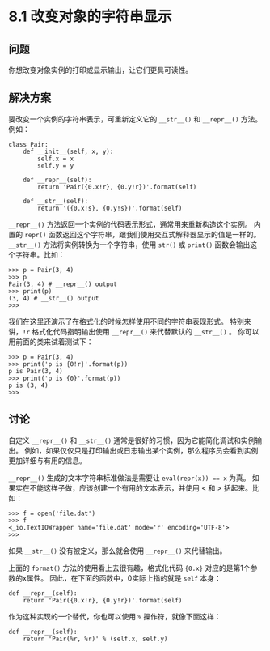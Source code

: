 

# 8.1 改变对象的字符串显示

## 问题

你想改变对象实例的打印或显示输出，让它们更具可读性。

## 解决方案

要改变一个实例的字符串表示，可重新定义它的 `__str__()` 和 `__repr__()` 方法。例如：

    
    
    class Pair:
        def __init__(self, x, y):
            self.x = x
            self.y = y
    
        def __repr__(self):
            return 'Pair({0.x!r}, {0.y!r})'.format(self)
    
        def __str__(self):
            return '({0.x!s}, {0.y!s})'.format(self)
    

`__repr__()` 方法返回一个实例的代码表示形式，通常用来重新构造这个实例。 内置的 `repr()`
函数返回这个字符串，跟我们使用交互式解释器显示的值是一样的。 `__str__()` 方法将实例转换为一个字符串，使用 `str()` 或
`print()` 函数会输出这个字符串。比如：

    
    
    >>> p = Pair(3, 4)
    >>> p
    Pair(3, 4) # __repr__() output
    >>> print(p)
    (3, 4) # __str__() output
    >>>
    

我们在这里还演示了在格式化的时候怎样使用不同的字符串表现形式。 特别来讲，`!r` 格式化代码指明输出使用 `__repr__()` 来代替默认的
`__str__()` 。 你可以用前面的类来试着测试下：

    
    
    >>> p = Pair(3, 4)
    >>> print('p is {0!r}'.format(p))
    p is Pair(3, 4)
    >>> print('p is {0}'.format(p))
    p is (3, 4)
    >>>
    

## 讨论

自定义 `__repr__()` 和 `__str__()` 通常是很好的习惯，因为它能简化调试和实例输出。
例如，如果仅仅只是打印输出或日志输出某个实例，那么程序员会看到实例更加详细与有用的信息。

`__repr__()` 生成的文本字符串标准做法是需要让 `eval(repr(x)) == x` 为真。
如果实在不能这样子做，应该创建一个有用的文本表示，并使用 < 和 > 括起来。比如：

    
    
    >>> f = open('file.dat')
    >>> f
    <_io.TextIOWrapper name='file.dat' mode='r' encoding='UTF-8'>
    >>>
    

如果 `__str__()` 没有被定义，那么就会使用 `__repr__()` 来代替输出。

上面的 `format()` 方法的使用看上去很有趣，格式化代码 `{0.x}` 对应的是第1个参数的x属性。 因此，在下面的函数中，0实际上指的就是
`self` 本身：

    
    
    def __repr__(self):
        return 'Pair({0.x!r}, {0.y!r})'.format(self)
    

作为这种实现的一个替代，你也可以使用 `%` 操作符，就像下面这样：

    
    
    def __repr__(self):
        return 'Pair(%r, %r)' % (self.x, self.y)
    

